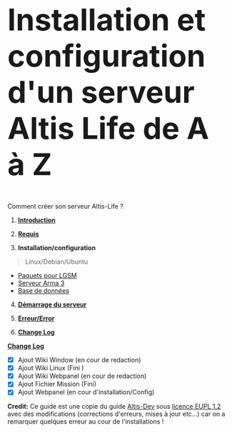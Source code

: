 <h1 style="font-size: 4.8em">Installation et configuration d'un serveur Altis Life de A à Z</h1>
<p>Comment créer son serveur Altis-Life ?</p>




1. **[Introduction](https://github.com/KazeroG/Arma-3/wiki)**

2. **[Requis](https://github.com/KazeroG/Arma-3/wiki/Requis)**

3. **Installation/configuration**
> Linux/Debian/Ubuntu
* [Paquets pour LGSM](https://github.com/KazeroG/Arma-3/wiki/Installation-des-paquets-pour-LGSM)
* [Serveur Arma 3](https://github.com/KazeroG/Arma-3/wiki/Installation-du-Serveur-Arma-3)
* [Base de données](https://github.com/KazeroG/Arma-3/wiki/Installation-et-configuration-de-la-base-de-donn%C3%A9es)

4. **[Démarrage du serveur](https://github.com/KazeroG/Arma-3/wiki/D%C3%A9marrage-du-serveur)**


5. **[Erreur/Error](https://github.com/KazeroG/Arma-3/wiki/Erreur---Error)**
5. **[Change Log](https://github.com/KazeroG/Arma-3/wiki/Change-Log-Wiki)**



**[Change Log](https://github.com/KazeroG/Arma-3/wiki/Change-Log-Wiki)**
- [x] Ajout Wiki Window (en cour de redaction)
- [x] Ajout Wiki Linux (Fini )
- [x] Ajout Wiki Webpanel (en cour de redaction)
- [x] Ajout Fichier Mission (Fini)
- [x] Ajout Webpanel (en cour d'installation/Config)

**Credit:** Ce guide est une copie du guide [Altis-Dev](https://wiki.altisdev.com/books/installation-et-configuration-dun-serveur-altis-life-de-a-%C3%A0-z) sous [licence EUPL 1.2](https://github.com/KazeroG/Arma-3/blob/master/Licence%20EUPL%201.2) avec des modifications  (corrections d'erreurs, mises à jour etc...) car on a remarquer quelques erreur au cour de l'installations ! 
